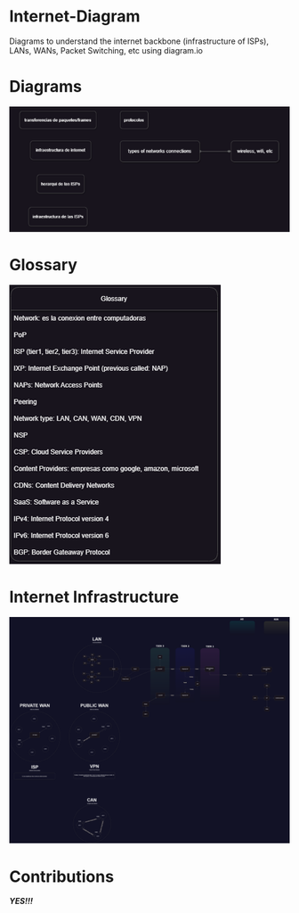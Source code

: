 # Internet-Diagram
Diagrams to understand the internet backbone (infrastructure of ISPs), LANs, WANs, Packet Switching, etc using diagram.io

# Diagrams
![diagrams](/diagrams.png)

# Glossary
![glosary](/Glossary.png)

# Internet Infrastructure
![internet infrastructure](/Internet%20Infrastructure.png)


# Contributions
***YES!!!***
